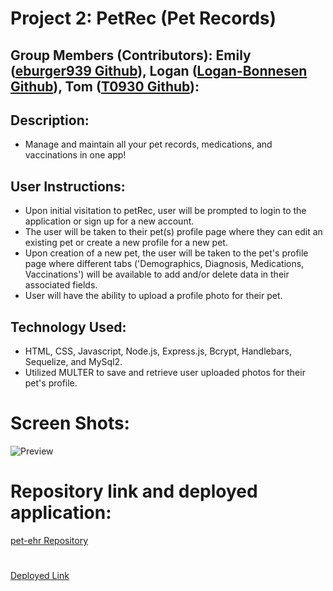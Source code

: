 # Project 2: PetRec (Pet Records)

## Group Members (Contributors): Emily ([eburger939 Github](https://github.com/eburger939)), Logan ([Logan-Bonnesen Github](https://github.com/Logan-Bonnesen)), Tom ([T0930 Github](https://github.com/T0930)):

## Description: 
* Manage and maintain all your pet records, medications, and vaccinations in one app!

## User Instructions:
* Upon initial visitation to petRec, user will be prompted to login to the application or sign up for a new account.
* The user will be taken to their pet(s) profile page where they can edit an existing pet or create a new profile for a new pet.
* Upon creation of a new pet, the user will be taken to the pet's profile page where different tabs ('Demographics, Diagnosis, Medications, Vaccinations') will be available to add and/or delete data in their associated fields.
* User will have the ability to upload a profile photo for their pet.

## Technology Used:
* HTML, CSS, Javascript, Node.js, Express.js, Bcrypt, Handlebars, Sequelize, and MySql2.
* Utilized MULTER to save and retrieve user uploaded photos for their pet's profile.

# Screen Shots:  
![Preview](willupdate)

# Repository link and deployed application:
[pet-ehr Repository](https://github.com/eburger939/pet-ehr)
#
[Deployed Link](willupdate)